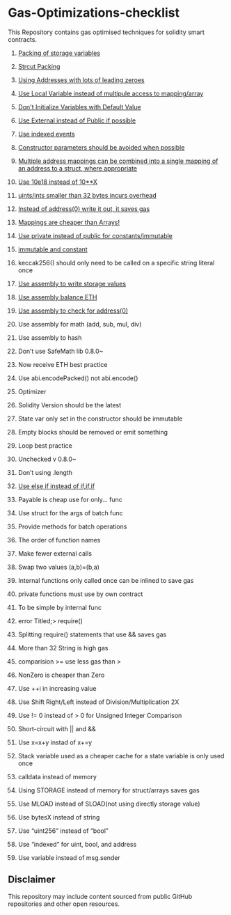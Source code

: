 # Gas-Optimizations-checklist

This Repository contains gas optimised techniques for solidity smart contracts.

1. [Packing of storage variables](checklist/Packing-of-storage-variables.md)

2. [Strcut Packing](checklist/struct-packing.md)

3. [Using Addresses with lots of leading zeroes](checklist/leading-zeros.md)

4. [Use Local Variable instead of multipule access to mapping/array](checklist/local-memory-variable.md)

5. [Don't Initialize Variables with Default Value](checklist/default-assign.md)

6. [Use External instead of Public if possible](checklist/external-instead-of-public.md)

7. [Use indexed events](checklist/use-indexed-events.md)

8. [Constructor parameters should be avoided when possible](checklist/constructor-params-should-be-avoided.md)

9. [Multiple address mappings can be combined into a single mapping of an address to a struct, where appropriate](checklist/combine-multiple-mapping.md)

10. [Use 10e18 instead of 10\*\*X](checklist/use-10eX.md)

11. [uints/ints smaller than 32 bytes incurs overhead](checklist/smaller-than-32-bytes-incurs-overhead.md)

12. [Instead of address(0) write it out, it saves gas](checklist/use-hardcoded-addresszero.md)

13. [Mappings are cheaper than Arrays!](checklist/mapping-instead-of-array.md)

14. [Use private instead of public for constants/immutable](checklist/use-private-for-constant-immutable.md)

15. [immutable and constant](checklist/immutable-and-constant.md)

16. keccak256() should only need to be called on a specific string literal once

17. [Use assembly to write storage values](checklist/use-assembly-to-write-storage-value.md)

18. [Use assembly balance ETH](checklist/use-assembly-balance.md)

19. [Use assembly to check for address(0)](checklist/use-assembly-to-check-address-zero.md)

20. Use assembly for math (add, sub, mul, div)

21. Use assembly to hash

22. Don’t use SafeMath lib 0.8.0~

23. Now receive ETH best practice

24. Use abi.encodePacked() not abi.encode()

25. Optimizer

26. Solidity Version should be the latest

27. State var only set in the constructor should be immutable

28. Empty blocks should be removed or emit something

29. Loop best practice

30. Unchecked v 0.8.0~

31. Don’t using .length

32. [Use else if instead of if,if,if](checklist/use-else-instead-of-if-if.md)

33. Payable is cheap use for only… func

34. Use struct for the args of batch func

35. Provide methods for batch operations

36. The order of function names

37. Make fewer external calls

38. Swap two values (a,b)=(b,a)

39. Internal functions only called once can be inlined to save gas

40. private functions must use by own contract

41. To be simple by internal func

42. error Titled;> require()

43. Splitting require() statements that use && saves gas

44. More than 32 String is high gas

45. comparision >= use less gas than >

46. NonZero is cheaper than Zero

47. Use ++i in increasing value

48. Use Shift Right/Left instead of Division/Multiplication 2X

49. Use != 0 instead of > 0 for Unsigned Integer Comparison

50. Short-circuit with || and &&

51. Use x=x+y instad of x+=y

52. Stack variable used as a cheaper cache for a state variable is only used once

53. calldata instead of memory

54. Using STORAGE instead of memory for struct/arrays saves gas

55. Use MLOAD instead of SLOAD(not using directly storage value)

56. Use bytesX instead of string

57. Use “uint256” instead of “bool”

58. Use “indexed” for uint, bool, and address

59. Use variable instead of msg.sender

## Disclaimer

This repository may include content sourced from public GitHub repositories and other open resources.
